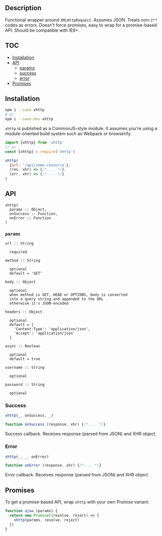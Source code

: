 ## Description

Functional wrapper around `XMLHttpRequest`. Assumes JSON. Treats non-`2**` codes
as errors. Doesn't force promises, easy to wrap for a promise-based API. Should
be compatible with IE9+.

## TOC

* [Installation](#installation)
* [API](#api)
  * [params](#params)
  * [success](#success)
  * [error](#error)
* [Promises](#promises)

## Installation

```bash
npm i --save xhttp
# or
npm i --save-dev xhttp
```

`xhttp` is published as a CommonJS-style module. It assumes you're using a
module-oriented build system such as Webpack or browserify.

```js
import {xhttp} from 'xhttp'
// or
const {xhttp} = require('xhttp')

xhttp(
  {url: '/api/some-resource'},
  (res, xhr) => {/* ... */},
  (err, xhr) => {/* ... */}
)
```

## API

```
xhttp(
  params :: Object,
  onSuccess :: Function,
  onError :: Function
)
```

### `params`

```
url :: String

  required

method :: String

  optional
  default = 'GET'

body :: Object

  optional
  when method is GET, HEAD or OPTIONS, body is converted
  into a query string and appended to the URL
  otherwise it's JSON-encoded

headers :: Object

  optional
  default = {
    'Content-Type': 'application/json',
    'Accept': 'application/json'
  }

async :: Boolean

  optional
  default = true

username :: String

  optional

password :: String

  optional
```

### Success

```js
xhttp(_, onSuccess, _)

function onSuccess (response, xhr) {/* ... */}
```

Success callback. Receives response (parsed from JSON) and XHR object.

### Error

```js
xhttp(_, _, onError)

function onError (response, xhr) {/* ... */}
```

Error callback. Receives response (parsed from JSON) and XHR object.

## Promises

To get a promise-based API, wrap `xhttp` with your own Promise variant:

```js
function ajax (params) {
  return new Promise((resolve, reject) => {
    xhttp(params, resolve, reject)
  })
}
```
